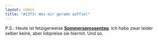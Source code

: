 ```yaml
---
layout: comic
title: "#1373: Was mir gerade auffiel"
---
```


P.S.: 
Heute ist fetzigerweise <a href="http://www.fonflatter.de/kalender"><strong>Sommersprossentag</strong></a>. Ich habe zwar leider selber keine, aber lobpreise sie hiermit.
Und so.
